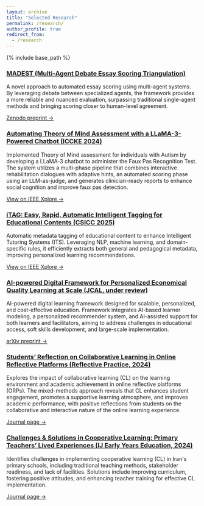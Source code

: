 ```yaml
---
layout: archive
title: "Selected Research"
permalink: /research/
author_profile: true
redirect_from:
  - /research
---
```


{% include base_path %}

<div class="research-list">
  <article class="research-card">
    <div>
      <h3>
        <a href="https://zenodo.org/records/17196206?token=eyJhbGciOiJIUzUxMiJ9.eyJpZCI6IjdlOWQwMGUxLTM0N2MtNDM1NC05ZGE4LWMxYmFiOTk5YjgwNCIsImRhdGEiOnt9LCJyYW5kb20iOiI4OWYxZjNiNjRmODkyZWFjOWRhYjhmNWM2Y2FiZWQ4ZCJ9.0JmAu5QFVXuzLhEkH-EmZAI4q-iyV_ve4XuIDV1_RNnDwEGiuiFGBNFHXXeMi7qojwk-ALp3u5lbh_i3_yjDCg" target="_blank" rel="noopener">
          MADEST (Multi-Agent Debate Essay Scoring Triangulation)
        </a>
      </h3>
      <p>
          A novel approach to automated essay scoring using multi-agent systems. By leveraging debate between specialized agents, the framework provides a more reliable and nuanced evaluation, surpassing traditional single-agent methods and bringing scoring closer to human-level agreement.
      </p>
      <div class="research-actions">
        <a href="https://zenodo.org/records/17196206?token=eyJhbGciOiJIUzUxMiJ9.eyJpZCI6IjdlOWQwMGUxLTM0N2MtNDM1NC05ZGE4LWMxYmFiOTk5YjgwNCIsImRhdGEiOnt9LCJyYW5kb20iOiI4OWYxZjNiNjRmODkyZWFjOWRhYjhmNWM2Y2FiZWQ4ZCJ9.0JmAu5QFVXuzLhEkH-EmZAI4q-iyV_ve4XuIDV1_RNnDwEGiuiFGBNFHXXeMi7qojwk-ALp3u5lbh_i3_yjDCg" target="_blank" rel="noopener">Zenodo preprint →</a>
      </div>
    </div>
  </article>

<div class="research-list">
  <article class="research-card">
    <div>
      <h3>
        <a href="https://ieeexplore.ieee.org/document/10874775" target="_blank" rel="noopener">
          Automating Theory of Mind Assessment with a LLaMA-3-Powered Chatbot (ICCKE 2024)
        </a>
      </h3>
      <p>
        Implemented Theory of Mind assessment for individuals with Autism by developing a LLaMA-3 chatbot to administer the Faux Pas Recognition Test. The system utilizes a multi-phase pipeline that combines interactive rehabilitation dialogues with adaptive hints, an automated scoring phase using an LLM-as-judge, and generates clinician-ready reports to enhance social cognition and improve faux pas detection.
      </p>
      <div class="research-actions">
        <a href="https://ieeexplore.ieee.org/document/10874775" target="_blank" rel="noopener">View on IEEE Xplore →</a>
      </div>
    </div>
  </article>

  <article class="research-card">
    <div>
      <h3>
        <a href="https://ieeexplore.ieee.org/abstract/document/10967458" target="_blank" rel="noopener">
          iTAG: Easy, Rapid, Automatic Intelligent Tagging for Educational Contents (CSICC 2025)
        </a>
      </h3>
      <p>
        Automatic metadata tagging of educational content to enhance Intelligent Tutoring Systems (ITS). Leveraging NLP, machine learning, and domain-specific rules, it efficiently extracts both general and pedagogical metadata, improving personalized learning recommendations.      </p>
      <div class="research-actions">
        <a href="https://ieeexplore.ieee.org/abstract/document/10967458" target="_blank" rel="noopener">View on IEEE Xplore →</a>
      </div>
    </div>
  </article>

  <article class="research-card">
  <div>
    <h3>
      <a href="https://arxiv.org/abs/2412.04483" target="_blank" rel="noopener">
        AI-powered Digital Framework for Personalized Economical Quality Learning at Scale (JCAL, under review)
      </a>
    </h3>
    <p>
      AI-powered digital learning framework designed for scalable, personalized, and cost-effective education. Framework integrates AI-based learner modeling, a personalized recommender system, and AI-assisted support for both learners and facilitators, aiming to address challenges in educational access, soft skills development, and large-scale implementation.
    </p>
    <div class="research-actions">
      <a href="https://arxiv.org/abs/2412.04483" target="_blank" rel="noopener">arXiv preprint →</a>
    </div>
  </div>

  </article>
  <article class="research-card">
    <div>
      <h3>
        <a href="https://www.tandfonline.com/doi/abs/10.1080/14623943.2024.2305868" target="_blank" rel="noopener">
          Students’ Reflection on Collaborative Learning in Online Reflective Platforms (Reflective Practice, 2024)
        </a>
      </h3>
      <p>
        Explores the impact of collaborative learning (CL) on the learning environment and academic achievement in online reflective platforms (ORPs). The mixed-methods approach reveals that CL enhances student engagement, promotes a supportive learning atmosphere, and improves academic performance, with positive reflections from students on the collaborative and interactive nature of the online learning experience.
      </p>
      <div class="research-actions">
        <a href="https://www.tandfonline.com/doi/abs/10.1080/14623943.2024.2305868" target="_blank" rel="noopener">Journal page →</a>
      </div>
    </div>
  </article>

  <article class="research-card">
    <div>
      <h3>
        <a href="https://www.tandfonline.com/doi/abs/10.1080/09669760.2024.2406374" target="_blank" rel="noopener">
          Challenges & Solutions in Cooperative Learning: Primary Teachers’ Lived Experiences (IJ Early Years Education, 2024)
        </a>
      </h3>
      <p>
        Identifies challenges in implementing cooperative learning (CL) in Iran's primary schools, including traditional teaching methods, stakeholder readiness, and lack of facilities. Solutions include improving curriculum, fostering positive attitudes, and enhancing teacher training for effective CL implementation.
      </p>
      <div class="research-actions">
        <a href="https://www.tandfonline.com/doi/abs/10.1080/09669760.2024.2406374" target="_blank" rel="noopener">Journal page →</a>
      </div>
    </div>
  </article>

  <!-- <article class="research-card">
    <div>
      <h3>
        <a href="https://journal.cesir.ir/article_183132.html" target="_blank" rel="noopener">
          The Concept of Cooperative Learning in Australia and Iran (IJ of Comparative Education, 2023)
        </a>
      </h3>
      <div class="research-meta">Keramati, M. R.; Gillies, R.; Ansarizadeh, F.; Keramati, A. • 2023</div>
      <p>
        Compares how cooperative learning is framed and practiced across two contexts, highlighting shared principles and
        culturally specific adaptations.
      </p>
      <div class="research-actions">
        <a href="https://journal.cesir.ir/article_183132.html" target="_blank" rel="noopener">Journal page →</a>
      </div>
    </div>
  </article> -->

  <!-- <article class="research-card">
    <div>
      <h3>
        Collaborative Learning in the Digital Age: Opportunities and Challenges (Book chapter, in preparation)
      </h3>
      <div class="research-meta">Keramati, A.; Keramati, M. R.; Gillies, R. • expected 2024</div>
      <p>
        Chapter for <em>Communication and Collaboration: Challenges in 21 Century</em> outlining opportunities and
        pitfalls of digital-era collaboration, from tools to pedagogy.
      </p>
    </div>
  </article> -->

</div>

